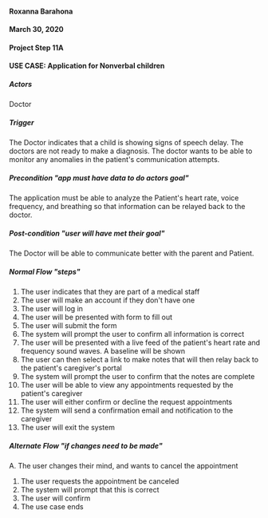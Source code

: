 #### Roxanna Barahona
#### March 30, 2020
#### Project Step 11A
#### USE CASE: Application for Nonverbal children
##### Actors
Doctor

##### Trigger
The Doctor indicates that a child is showing signs of speech delay. The doctors are not ready to make a diagnosis. The doctor wants to be able to monitor any anomalies in the patient's communication attempts.
##### Precondition "app must have data to do actors goal"
The application must be able to analyze the Patient's heart rate, voice frequency, and breathing so that information can be relayed back to the doctor.
##### Post-condition "user will have met their goal"
The Doctor will be able to communicate better with the parent and Patient.

##### Normal Flow "steps"
1. The user indicates that they are part of a medical staff
2. The user will make an account if they don't have one
3. The user will log in
4. The user will be presented with form to fill out
5. The user will submit the form
6. The system will prompt the user to confirm all information is correct
7. The user will be presented with a live feed of the patient's heart rate and frequency sound waves. A baseline will be shown
8. The user can then select a link to make notes that will then relay back to the patient's caregiver's portal
9. The system will prompt the user to confirm that the notes are complete
10. The user will be able to view any appointments requested by the patient's caregiver
11. The user will either confirm or decline the request appointments
12. The system will send a confirmation email and notification to the caregiver
13. The user will exit the system

##### Alternate Flow "if changes need to be made"
A. The user changes their mind, and wants to cancel the appointment
  1. The user requests the appointment be canceled
  2. The system will prompt that this is correct
  3. The user will confirm
  4. The use case ends
